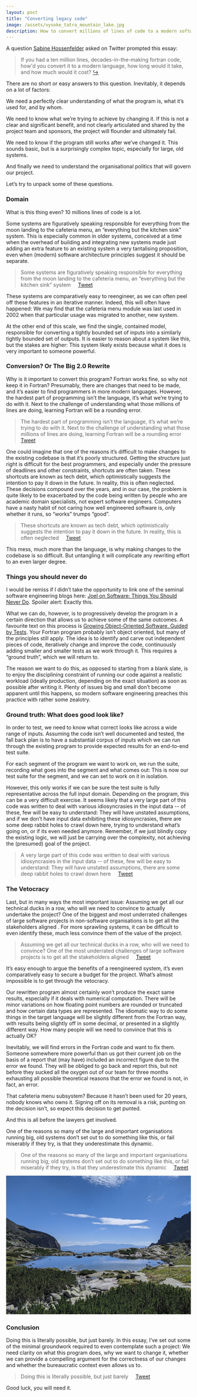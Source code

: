 ```yaml
---
layout: post
title: "Converting legacy code"
image: /assets/vysoke_tatra_mountain_lake.jpg
description: How to convert millions of lines of code to a modern software project
---
```


A question [Sabine Hossenfelder](https://twitter.com/skdh) asked on
Twitter prompted this essay:

> If you had a ten million lines, decades-in-the-making fortran code,
> how'd you convert it to a modern language, how long would it take, and
> how much would it cost?
> [↪](https://twitter.com/skdh/status/1316570664103563265)

There are no short or easy answers to this question. Inevitably, it
depends on a lot of factors:

We need a perfectly clear understanding of what the program is, what
it’s used for, and by whom.

We need to know what we’re trying to achieve by changing it. If this
is not a clear and significant benefit, and not clearly articulated
and shared by the project team and sponsors, the project will flounder
and ultimately fail.

We need to know if the program still works after we’ve changed it.
This sounds basic, but is a surprisingly complex topic, especially for
large, old systems.

And finally we need to understand the organisational politics that
will govern our project.

Let’s try to unpack some of these questions.

### Domain
What is this thing even? 10 millions lines of code is a lot.

Some systems are figuratively speaking responsible for everything from
the moon landing to the cafeteria menu, an “everything but the kitchen
sink” system. This is especially common in older systems, conceived at
a time when the overhead of building and integrating new systems made
just adding an extra feature to an existing system a very tantalising
proposition, even when (modern) software architecture principles
suggest it should be separate.

> Some systems are figuratively speaking responsible for everything from
> the moon landing to the cafeteria menu, an “everything but the kitchen
> sink” system
> &nbsp;&nbsp;&nbsp; <a href="https://twitter.com/share?ref_src=twsrc%5Etfw" class="twitter-share-button" data-text="&ldquo;Some systems are figuratively speaking responsible for everything from the moon landing to the cafeteria menu, an “everything but the kitchen sink” system&rdquo;&#010;&#010;" data-via="mseebach" data-dnt="true" data-show-count="false">Tweet</a>

These systems are comparatively easy to reengineer, as we can often
peel off these features in an iterative manner. Indeed, this will
often have happened: We may find that the cafeteria menu module was
last used in 2002 when that particular usage was migrated to another,
new system.

At the other end of this scale, we find the single, contained model,
responsible for converting a tightly bounded set of inputs into a
similarly tightly bounded set of outputs. It is easier to reason about
a system like this, but the stakes are higher: This system likely
exists because what it does is very important to someone powerful.

### Conversion? Or The Big 2.0 Rewrite
Why is it important to convert this program? Fortran works fine, so
why not keep it in Fortran? Presumably, there are changes that need to
be made, and it’s easier to find programmers in more modern languages.
However, the hardest part of programming isn’t the language, it’s what
we’re trying to do with it. Next to the challenge of understanding
what those millions of lines are doing, learning Fortran will be a
rounding error.

> The hardest part of programming isn’t the language, it’s what we’re
> trying to do with it. Next to the challenge of understanding what
> those millions of lines are doing, learning Fortran will be a rounding
> error
> &nbsp;&nbsp;&nbsp; <a href="https://twitter.com/share?ref_src=twsrc%5Etfw" class="twitter-share-button" data-text="&ldquo;The hardest part of programming isn’t the language, it’s what we’re trying to do with it. Next to the challenge of understanding what those millions of lines are doing, learning Fortran will be a rounding error&rdquo;&#010;&#010;" data-via="mseebach" data-dnt="true" data-show-count="false">Tweet</a>

One could imagine that one of the reasons it’s difficult to make
changes to the existing codebase is that it’s poorly structured.
Getting the structure just right is difficult for the best
programmers, and especially under the pressure of deadlines and other
constraints, shortcuts are often taken. These shortcuts are known as
tech debt, which optimistically suggests the intention to pay it down
in the future. In reality, this is often neglected. These decisions
compound over the years, and in our case, the problem is quite likely
to be exacerbated by the code being written by people who are academic
domain specialists, not expert software engineers. Computers have a
nasty habit of not caring how well engineered software is, only
whether it runs, so “works” trumps “good”.

> These shortcuts are known as tech debt, which optimistically suggests
> the intention to pay it down in the future. In reality, this is often
> neglected
> &nbsp;&nbsp;&nbsp; <a href="https://twitter.com/share?ref_src=twsrc%5Etfw" class="twitter-share-button" data-text="&ldquo;These shortcuts are known as tech debt, which optimistically suggests the intention to pay it down in the future. In reality, this is often neglected&rdquo;&#010;&#010;" data-via="mseebach" data-dnt="true" data-show-count="false">Tweet</a>

This mess, much more than the language, is why making changes to the
codebase is so difficult. But untangling it will complicate any
rewriting effort to an even larger degree.

### Things you should never do
I would be remiss if I didn’t take the opportunity to link one of the
seminal software engineering blogs here: [Joel on Software: Things You
Should Never
Do](https://www.joelonsoftware.com/2000/04/06/things-you-should-never-do-part-i/).
Spoiler alert: Exactly this.

What we can do, however, is to progressively develop the program in a
certain direction that allows us to achieve some of the same outcomes.
A favourite text on this process is [Growing Object-Oriented Software,
Guided by
Tests](https://www.amazon.co.uk/Growing-Object-Oriented-Software-Guided-Signature/dp/0321503627/).
Your Fortran program probably isn’t object oriented, but many of the
principles still apply. The idea is to identify and carve out
independent pieces of code, iteratively change and improve the code,
continuously adding smaller and smaller tests as we work through it.
This requires a “ground truth”, which we will return to.

The reason we want to do this, as opposed to starting from a blank
slate, is to enjoy the disciplining constraint of running our code
against a realistic workload (ideally production, depending on the
exact situation) as soon as possible after writing it. Plenty of
issues big and small don’t become apparent until this happens, so
modern software engineering preaches this practice with rather some
zealotry.

### Ground truth: What does good look like?
In order to test, we need to know what correct looks like across a
wide range of inputs. Assuming the code isn’t well documented and
tested, the fall back plan is to have a substantial corpus of inputs
which we can run through the existing program to provide expected
results for an end-to-end test suite.

For each segment of the program we want to work on, we run the suite,
recording what goes into the segment and what comes out: This is now
our test suite for the segment, and we can set to work on it in
isolation.

However, this only works if we can be sure the test suite is fully
representative across the full input domain. Depending on the program,
this can be a very difficult exercise. It seems likely that a very
large part of this code was written to deal with various
idiosyncrasies in the input data -- of these, few will be easy to
understand: They will have unstated assumptions, and if we don’t have
input data exhibiting these idiosyncrasies, there are some deep rabbit
holes to crawl down here, trying to understand what’s going on, or if
its even needed anymore.  Remember, if we just blindly copy the
existing logic, we will just be carrying over the complexity, not
achieving the (presumed) goal of the project.

> A very large part of this code was written to deal with various
> idiosyncrasies in the input data -- of these, few will be easy to
> understand: They will have unstated assumptions, there are some deep
> rabbit holes to crawl down here
> &nbsp;&nbsp;&nbsp; <a href="https://twitter.com/share?ref_src=twsrc%5Etfw" class="twitter-share-button" data-text="&ldquo;A very large part of this code was written to deal with various idiosyncrasies in the input data -- of these, few will be easy to understand: They will have unstated assumptions, there are some deep rabbit holes to crawl down here&rdquo;&#010;&#010;" data-via="mseebach" data-dnt="true" data-show-count="false">Tweet</a>

### The Vetocracy
Last, but in many ways the most important issue: Assuming we get all
our technical ducks in a row, who will we need to convince to actually
undertake the project? One of the biggest and most underrated
challenges of large software projects in non-software organisations is
to get all the stakeholders aligned . For more sprawling systems, it
can be difficult to even identify these, much less convince them of
the value of the project.

> Assuming we get all our technical ducks in a row, who will we need to
> convince? One of the most underrated challenges of large software
> projects is to get all the stakeholders aligned
> &nbsp;&nbsp;&nbsp; <a href="https://twitter.com/share?ref_src=twsrc%5Etfw" class="twitter-share-button" data-text="&ldquo;Assuming we get all our technical ducks in a row, who will we need to convince? One of the most underrated challenges of large software projects is to get all the stakeholders aligned&rdquo;&#010;&#010;" data-via="mseebach" data-dnt="true" data-show-count="false">Tweet</a>

It’s easy enough to argue the benefits of a reengineered system, it’s
even comparatively easy to secure a budget for the project. What’s
almost impossible is to get through the vetocracy.

Our rewritten program almost certainly won’t produce the exact same
results, especially if it deals with numerical computation. There will
be minor variations on how floating point numbers are rounded or
truncated and how certain data types are represented. The idiomatic
way to do some things in the target language will be slightly
different from the Fortran way, with results being slightly off in
some decimal, or presented in a slightly different way. How many
people will we need to convince that this is actually OK?

Inevitably, we will find errors in the Fortran code and want to fix
them. Someone somewhere more powerful than us got their current job on
the basis of a report that (may have) included an incorrect figure due
to the error we found. They will be obliged to go back and report
this, but not before they sucked all the oxygen out of our team for
three months exhausting all possible theoretical reasons that the
error we found is not, in fact, an error.

That cafeteria menu subsystem? Because it hasn’t been used for 20
years, nobody knows who owns it. Signing off on its removal is a risk,
punting on the decision isn’t, so expect this decision to get punted.

And this is all before the lawyers get involved.

One of the reasons so many of the large and important organisations
running big, old systems don’t set out to do something like this, or
fail miserably if they try, is that they underestimate this dynamic.

> One of the reasons so many of the large and important organisations
> running big, old systems don’t set out to do something like this, or
> fail miserably if they try, is that they underestimate this dynamic
> &nbsp;&nbsp;&nbsp; <a href="https://twitter.com/share?ref_src=twsrc%5Etfw" class="twitter-share-button" data-text="&ldquo;One of the reasons so many of the large and important organisations running big, old systems don’t set out to do something like this, or fail miserably if they try, is that they underestimate this dynamic&rdquo;&#010;&#010;" data-via="mseebach" data-dnt="true" data-show-count="false">Tweet</a>

![Mountain lake](/assets/vysoke_tatra_mountain_lake.jpg)

### Conclusion
Doing this is literally possible, but just barely. In this essay, I’ve
set out some of the minimal groundwork required to even contemplate
such a project: We need clarity on what this program does, why we want
to change it, whether we can provide a compelling argument for the
correctness of our changes and whether the bureaucratic context even
allows us to.

> Doing this is literally possible, but just barely
> &nbsp;&nbsp;&nbsp; <a href="https://twitter.com/share?ref_src=twsrc%5Etfw" class="twitter-share-button" data-text="&ldquo;Doing this is literally possible, but just barely&rdquo;&#010;&#010;" data-via="mseebach" data-dnt="true" data-show-count="false">Tweet</a>

Good luck, you will need it.


<script async src="https://platform.twitter.com/widgets.js" charset="utf-8"></script>
